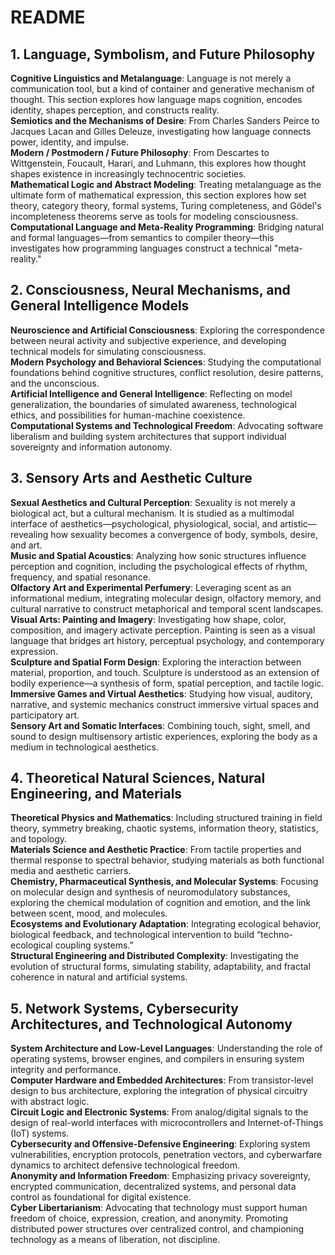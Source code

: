 # README

## 1. Language, Symbolism, and Future Philosophy  
**Cognitive Linguistics and Metalanguage**: Language is not merely a communication tool, but a kind of container and generative mechanism of thought. This section explores how language maps cognition, encodes identity, shapes perception, and constructs reality.  
**Semiotics and the Mechanisms of Desire**: From Charles Sanders Peirce to Jacques Lacan and Gilles Deleuze, investigating how language connects power, identity, and impulse.  
**Modern / Postmodern / Future Philosophy**: From Descartes to Wittgenstein, Foucault, Harari, and Luhmann, this explores how thought shapes existence in increasingly technocentric societies.  
**Mathematical Logic and Abstract Modeling**: Treating metalanguage as the ultimate form of mathematical expression, this section explores how set theory, category theory, formal systems, Turing completeness, and Gödel's incompleteness theorems serve as tools for modeling consciousness.  
**Computational Language and Meta-Reality Programming**: Bridging natural and formal languages—from semantics to compiler theory—this investigates how programming languages construct a technical "meta-reality."

## 2. Consciousness, Neural Mechanisms, and General Intelligence Models  
**Neuroscience and Artificial Consciousness**: Exploring the correspondence between neural activity and subjective experience, and developing technical models for simulating consciousness.  
**Modern Psychology and Behavioral Sciences**: Studying the computational foundations behind cognitive structures, conflict resolution, desire patterns, and the unconscious.  
**Artificial Intelligence and General Intelligence**: Reflecting on model generalization, the boundaries of simulated awareness, technological ethics, and possibilities for human-machine coexistence.  
**Computational Systems and Technological Freedom**: Advocating software liberalism and building system architectures that support individual sovereignty and information autonomy.

## 3. Sensory Arts and Aesthetic Culture  
**Sexual Aesthetics and Cultural Perception**: Sexuality is not merely a biological act, but a cultural mechanism. It is studied as a multimodal interface of aesthetics—psychological, physiological, social, and artistic—revealing how sexuality becomes a convergence of body, symbols, desire, and art.  
**Music and Spatial Acoustics**: Analyzing how sonic structures influence perception and cognition, including the psychological effects of rhythm, frequency, and spatial resonance.  
**Olfactory Art and Experimental Perfumery**: Leveraging scent as an informational medium, integrating molecular design, olfactory memory, and cultural narrative to construct metaphorical and temporal scent landscapes.  
**Visual Arts: Painting and Imagery**: Investigating how shape, color, composition, and imagery activate perception. Painting is seen as a visual language that bridges art history, perceptual psychology, and contemporary expression.  
**Sculpture and Spatial Form Design**: Exploring the interaction between material, proportion, and touch. Sculpture is understood as an extension of bodily experience—a synthesis of form, spatial perception, and tactile logic.  
**Immersive Games and Virtual Aesthetics**: Studying how visual, auditory, narrative, and systemic mechanics construct immersive virtual spaces and participatory art.  
**Sensory Art and Somatic Interfaces**: Combining touch, sight, smell, and sound to design multisensory artistic experiences, exploring the body as a medium in technological aesthetics.

## 4. Theoretical Natural Sciences, Natural Engineering, and Materials  
**Theoretical Physics and Mathematics**: Including structured training in field theory, symmetry breaking, chaotic systems, information theory, statistics, and topology.  
**Materials Science and Aesthetic Practice**: From tactile properties and thermal response to spectral behavior, studying materials as both functional media and aesthetic carriers.  
**Chemistry, Pharmaceutical Synthesis, and Molecular Systems**: Focusing on molecular design and synthesis of neuromodulatory substances, exploring the chemical modulation of cognition and emotion, and the link between scent, mood, and molecules.  
**Ecosystems and Evolutionary Adaptation**: Integrating ecological behavior, biological feedback, and technological intervention to build “techno-ecological coupling systems.”  
**Structural Engineering and Distributed Complexity**: Investigating the evolution of structural forms, simulating stability, adaptability, and fractal coherence in natural and artificial systems.

## 5. Network Systems, Cybersecurity Architectures, and Technological Autonomy  
**System Architecture and Low-Level Languages**: Understanding the role of operating systems, browser engines, and compilers in ensuring system integrity and performance.  
**Computer Hardware and Embedded Architectures**: From transistor-level design to bus architecture, exploring the integration of physical circuitry with abstract logic.  
**Circuit Logic and Electronic Systems**: From analog/digital signals to the design of real-world interfaces with microcontrollers and Internet-of-Things (IoT) systems.  
**Cybersecurity and Offensive-Defensive Engineering**: Exploring system vulnerabilities, encryption protocols, penetration vectors, and cyberwarfare dynamics to architect defensive technological freedom.  
**Anonymity and Information Freedom**: Emphasizing privacy sovereignty, encrypted communication, decentralized systems, and personal data control as foundational for digital existence.  
**Cyber Libertarianism**: Advocating that technology must support human freedom of choice, expression, creation, and anonymity. Promoting distributed power structures over centralized control, and championing technology as a means of liberation, not discipline.
